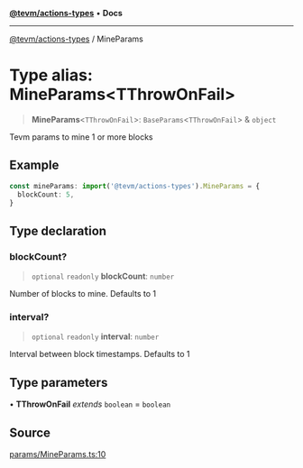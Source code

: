 [**@tevm/actions-types**](../README.md) • **Docs**

***

[@tevm/actions-types](../globals.md) / MineParams

# Type alias: MineParams\<TThrowOnFail\>

> **MineParams**\<`TThrowOnFail`\>: `BaseParams`\<`TThrowOnFail`\> & `object`

Tevm params to mine 1 or more blocks

## Example

```ts
const mineParams: import('@tevm/actions-types').MineParams = {
  blockCount: 5,
}
```

## Type declaration

### blockCount?

> `optional` `readonly` **blockCount**: `number`

Number of blocks to mine. Defaults to 1

### interval?

> `optional` `readonly` **interval**: `number`

Interval between block timestamps. Defaults to 1

## Type parameters

• **TThrowOnFail** *extends* `boolean` = `boolean`

## Source

[params/MineParams.ts:10](https://github.com/evmts/tevm-monorepo/blob/main/packages/actions-types/src/params/MineParams.ts#L10)
